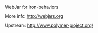 WebJar for iron-behaviors

More info: http://webjars.org

Upstream: http://www.polymer-project.org/
